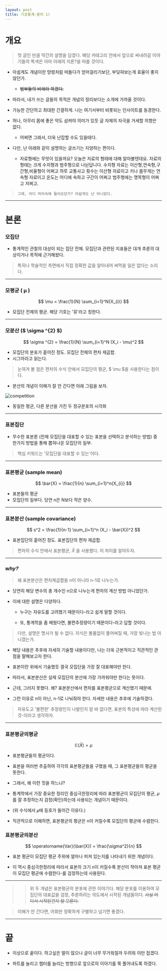 ```yaml
---
layout: post
title: 기초통계-용어 1)
---
```

# **개요**

>첫 글인 만큼 약간의 설명을 담겠다. 해당 카테고리 안에서 앞으로 써내려갈 이야기들의 특색은 아마 아래의 지론?을 따를 것이다. 

* 아쉽게도 개념이란 망령처럼 떠돌다가 얻어걸리기보단, 부딪혀보는게 효율이 좋지 않던가. 
    * ~~범부들의 비애라 하겠다.~~

* 따라서, 내가 쓰는 글들의 목적은 개념의 정리보다는 소개에 가까울 것이다. 

* 가능한 간단하고 최대한 간결하게. 나는 여기서부터 비롯되는 인사이트를 동경한다. 

* 허나, 아무리 몸에 좋은 약도 삼켜야 의미가 있듯 글 자체의 자극을 거세할 의향은 없다. 

    * 어쩌면 그래서, 더욱 난잡할 수도 있을테다. 

* 다만, 난 아래와 같이 설명하는 글쓰기는 지양하는 편이다.  

	* 자료형에는 무엇이 있을까요? 오늘은 자료의 형태에 대해 알아볼텐데요. 자료의 형태는 크게 수치형과 범주형으로 나뉜답니다. 수치형 자료는 이산형,연속형,구간형,비율형이 어쩌고 하루 교통사고 횟수는 이산형 자료이고 키나 몸무게는 연속형 자료이고 온도는 어디에 속하고 구간이 어쩌고 범주형에는 명목형이 어쩌고 저쩌고.


> ``그래, 어디 머리속에 들어오던가? 아쉽게도 난 아니었다.``

 

---

# **본론**

### **모집단**

-   통계적인 관찰의 대상이 되는 집단 전체. 모집단과 관련된 지표들은 대개 추론의 대상이거나 목적에 근거해왔다. 

>특히나 학술적인 측면에서 직접 정확한 값을 알아내어 써먹을 일은 없다는 소리다. 

---

### **모평균 ( μ )**

$$ \mu = \frac{1}{N} \sum_{i=1}^N{X_{i}} $$

-   모집단 전체의 평균. 해당 기호는 '뮤'라고 칭한다. 

---

### **모분산 ($ \sigma ^{2} $)**  

$$ \sigma ^{2} = \frac{1}{N} \sum_{i=1}^N (X_i - \mu)^2 $$

* 모집단의 분포가 흩어진 정도. 모집단 전체의 편차 제곱합. 
* 시그마라고 읽는다. 
> 눈여겨 볼 점은 편차의 수식 안에서 모집단의 평균, $ \mu $을 사용한다는 점이다. 

* 분산의 개념이 이해가 잘 안 간다면 아래 그림을 보자.

![competition](https://github.com/user-attachments/assets/481ed0d2-2c48-47c8-80a4-7530a10d8202)


* 동일한 평균, 다른 분산을 가진 두 정규분포의 시각화

---

### **표본집단**

* 무수한 표본론 (전체 모집단을 대표할 수 있는 표본을 선택하고 분석하는 방법) 중 한가지 방법을 통해 뽑혀나온 모집단의 일부.
> 핵심 키워드는 '모집단을 대표할 수 있는'이다. 

---

### **표본평균 (sample mean)** 

$$ \bar{X} = \frac{1}{n} \sum_{i=1}^n{X_{i}} $$

* 표본들의 평균
* 모집단의 일부다. 당연 n은 N보다 작은 양수. 

---

### **표본분산 (sample covariance)** 

$$ s^2 = \frac{1}{n-1} \sum_{i=1}^n (X_i - \bar{X})^2 $$

-   표본집단의 흩어진 정도. 표본집단의 편차 제곱합.
> 편차의 수식 안에서 표본평균, $\bar{X}$ 을 사용했다. 이 차이를 알아두자. 

---

### _why?_ 

> 왜 표본분산은 편차제곱합을 n이 아니라 n-1로 나누는가.

* 당연히 해당 변수의 총 개수인 n으로 나누는게 편차의 계산 방법 아니었던가. 

* 이에 대한 설명은 다양하다. 

    *  누구는 자유도를 고려했기 때문이다-라고 쉽게 말할 것이다. 

    * 또, 통계학을 좀 배웠다면, 불편추정량이기 때문이다-라고 답할 것이다. 

> 다만, 설명은 명사가 될 수 없다. 지식은 볼품없이 풀어써질 때, 가장 빛나는 법 아니겠는가. 

* 해당 내용은 추후에 자세히 기술할 내용이다만, 나는 더욱 근본적이고 직관적인 관점을 말해보고자 한다. 

* 표본이란 위에서 기술했듯 결국 모집단을 가장 잘 대표해야만 한다. 

* 따라서, 표본분산은 실제 모집단의 분산에 가장 가까워야만 한다는 뜻이다. 

* 근데, 그러지 못했다. 왜? 표본분산에서 편차를 표본평균으로 계산했기 때문에. 

* 그런 이유로 n이 아닌, n-1로 나눠줘야 한다. 자세한 내용은 추후에 기술하겠다. 

> 자유도고 '불편한' 추정량인지 나발인지 알 바 없다면, 표본의 특성에 따라 계산된 것-이라고 생각하자. 

---

### **표본평균의평균** 

$$ \mathbb{E}(\bar{X}) = \mu $$

* 표본평균들의 평균이다.

* 표본을 여러번 추출하여 각각의 표본평균들을 구했을 때, 그 표본평균들의 평균을 뜻한다. 

* 그래서, 왜 이런 짓을 하느냐? 

* 통계학에서 가장 중요한 정리인 중심극한정리에 따라 표본평균이 모집단의 평균, 𝜇 를 잘 추정하는지 검정(확인)하는데 사용되는 개념이기 때문이다. 

* (위 수식에서 𝜇에 등호가 들어간 이유다.)

* 직관적으로 이해하면, 표본평균의 평균은 n이 커질수록 모집단의 평균에 수렴한다.

### **표본평균의분산** 

$$ \operatorname{Var}(\bar{X}) = \frac{\sigma^2}{n} $$

* 표본 평균이 모집단 평균 주위에 얼마나 퍼져 있는지를 나타내기 위한 개념이다.

* 이 역시 중심극한정리에 따라서 표본의 크기 n이 커질수록 분산이 작아져 표본 평균이 모집단 평균에 수렴한다-를 검정하는데 사용된다.

---

>> 위 두 개념은 표본평균의 분포에 관한 이야기다. 해당 분포를 이용하여 모집단의 대표값을 검정, 추론하려는 의도에서 시작된 개념들이다. ~~사실 어디서 시작된건지 잘 모른다.~~

> 이해가 안 간다면, 어휘만 정확하게 구별하고 넘기면 좋겠다.

---

# 끝

* 이상으로 끝이다. 하고싶은 말이 많으나 글이 너무 무거워질까 두려워 이만 접겠다.

* 파트를 늘리고 챕터를 늘리는 방향으로 앞으로의 이야기를 쭉 풀어내도록 하겠다.
